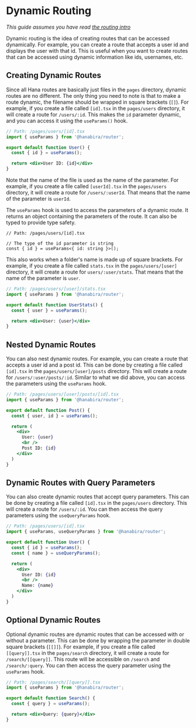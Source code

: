 # Dynamic Routing
<!-- markdownlint-disable no-inline-html -->

<script setup>
import VideoDocs from '/@theme/components/VideoDocs.vue'
</script>

<!-- <VideoDocs
  subject="Watch the routing guide on youtube"
  description="Learn how leaf handles dynamic routing."
  link="https://www.youtube.com/embed/BTcUgeOZLyM"
/> -->

*This guide assumes you have read [the routing intro](/docs/routing/)*

Dynamic routing is the idea of creating routes that can be accessed dynamically. For example, you can create a route that accepts a user id and displays the user with that id. This is useful when you want to create routes that can be accessed using dynamic information like ids, usernames, etc.

## Creating Dynamic Routes

Since all Hana routes are basically just files in the `pages` directory, dynamic routes are no different. The only thing you need to note is that to make a route dynamic, the filename should be wrapped in square brackets (`[]`). For example, if you create a file called `[id].tsx` in the `pages/users` directory, it will create a route for `/users/:id`. This makes the `id` parameter dynamic, and you can access it using the `useParams()` hook.

```jsx
// Path: /pages/users/[id].tsx
import { useParams } from '@hanabira/router';

export default function User() {
  const { id } = useParams();

  return <div>User ID: {id}</div>
}
```

Note that the name of the file is used as the name of the parameter. For example, if you create a file called `[userId].tsx` in the `pages/users` directory, it will create a route for `/users/:userId`. That means that the name of the parameter is `userId`.

The `useParams` hook is used to access the parameters of a dynamic route. It returns an object containing the parameters of the route. It can also be typed to provide type safety.

```tsx
// Path: /pages/users/[id].tsx

// The type of the id parameter is string
const { id } = useParams<{ id: string }>();
```

This also works when a folder's name is made up of square brackets. For example, if you create a file called `stats.tsx` in the `pages/users/[user]` directory, it will create a route for `users/:user/stats`. That means that the name of the parameter is `user`.

```jsx
// Path: /pages/users/[user]/stats.tsx
import { useParams } from '@hanabira/router';

export default function UserStats() {
  const { user } = useParams();

  return <div>User: {user}</div>
}
```

## Nested Dynamic Routes

You can also nest dynamic routes. For example, you can create a route that accepts a user id and a post id. This can be done by creating a file called `[id].tsx` in the `pages/users/[user]/posts` directory. This will create a route for `/users/:user/posts/:id`. Similar to what we did above, you can access the parameters using the `useParams` hook.

```jsx
// Path: /pages/users/[user]/posts/[id].tsx
import { useParams } from '@hanabira/router';

export default function Post() {
  const { user, id } = useParams();

  return (
    <div>
      User: {user}
      <br />
      Post ID: {id}
    </div>
  )
}
```

## Dynamic Routes with Query Parameters

You can also create dynamic routes that accept query parameters. This can be done by creating a file called `[id].tsx` in the `pages/users` directory. This will create a route for `/users/:id`. You can then access the query parameters using the `useQueryParams` hook.

```jsx
// Path: /pages/users/[id].tsx
import { useParams, useQueryParams } from '@hanabira/router';

export default function User() {
  const { id } = useParams();
  const { name } = useQueryParams();

  return (
    <div>
      User ID: {id}
      <br />
      Name: {name}
    </div>
  )
}
```

## Optional Dynamic Routes

Optional dynamic routes are dynamic routes that can be accessed with or without a parameter. This can be done by wrapping the parameter in double square brackets (`[[]]`). For example, if you create a file called `[[query]].tsx` in the `pages/search` directory, it will create a route for `/search/[[query]]`. This route will be accessible on `/search` and `/search/:query`. You can then access the query parameter using the `useParams` hook.

```jsx
// Path: /pages/search/[[query]].tsx
import { useParams } from '@hanabira/router';

export default function Search() {
  const { query } = useParams();

  return <div>Query: {query}</div>
}
```
